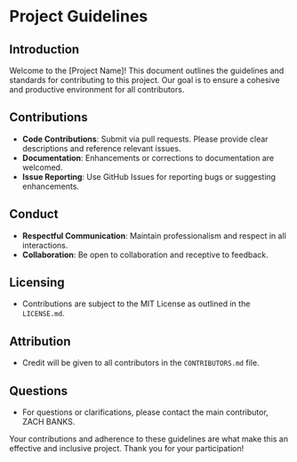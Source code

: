 # Project Guidelines

## Introduction
Welcome to the [Project Name]! This document outlines the guidelines and standards for contributing to this project. Our goal is to ensure a cohesive and productive environment for all contributors.

## Contributions
- **Code Contributions**: Submit via pull requests. Please provide clear descriptions and reference relevant issues.
- **Documentation**: Enhancements or corrections to documentation are welcomed.
- **Issue Reporting**: Use GitHub Issues for reporting bugs or suggesting enhancements.

## Conduct
- **Respectful Communication**: Maintain professionalism and respect in all interactions.
- **Collaboration**: Be open to collaboration and receptive to feedback.

## Licensing
- Contributions are subject to the MIT License as outlined in the `LICENSE.md`.

## Attribution
- Credit will be given to all contributors in the `CONTRIBUTORS.md` file.

## Questions
- For questions or clarifications, please contact the main contributor, ZACH BANKS.

Your contributions and adherence to these guidelines are what make this an effective and inclusive project. Thank you for your participation!
